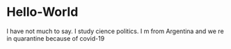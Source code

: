# Hello-World

I have not much to say. I study cience politics. I m from Argentina and we re in quarantine because of covid-19
